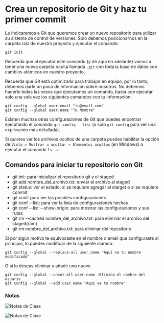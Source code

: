# Crea un repositorio de Git y haz tu primer commit

Le indicaremos a Git que queremos crear un nuevo repositorio para utilizar su sistema de control de versiones. Solo debemos posicionarnos en la carpeta raíz de nuestro proyecto y ejecutar el comando:

```git init```

Recuerda que al ejecutar este comando (y de aquí en adelante) vamos a tener una nueva carpeta oculta llamada ```.git``` con toda la base de datos con cambios atómicos en nuestro proyecto.

Recuerda que Git está optimizado para trabajar en equipo, por lo tanto, debemos darle un poco de información sobre nosotros. No debemos hacerlo todas las veces que ejecutamos un comando, basta con ejecutar solo una sola vez los siguientes comandos con tu información:

```
git config --global user.email "tu@email.com"
git config --global user.name "Tu Nombre"
```

Existen muchas otras configuraciones de Git que puedes encontrar ejecutando el comando ```git config --list``` (o solo ```git config``` para ver una explicación más detallada).

Si quieres ver los archivos ocultos de una carpeta puedes habilitar la opción de ```Vista > Mostrar u ocultar > Elementos ocultos``` (en Windows) o ejecutar el comando ```ls -a```.

## Comandos para iniciar tu repositorio con Git

- git init: para inicializar el repositorio git y el staged
- git add nombre_del_archivo.txt: enviar el archivo al staged
- git status: ver el estado, si se requiere agregar al starget o si se requiere commit
- git conf: para ver las posibles configuraciones
- git conf --list: para ver la lista de configuraciones hechas
- git conf --list --show-origin: para mostrar las configuraciones y sus rutas
- git rm --cached nombre_del_archivo.txt: para eliminar el archivo del staged(ram)
- git rm nombre_del_archivo.txt: para eliminar del repositorio

Si por algún motivo te equivocaste en el nombre o email que configuraste al principio, lo puedes modificar de la siguiente manera:

```
git config --global --replace-all user.name "Aquí va tu nombre modificado"
```

O si lo deseas eliminar y añadir uno nuevo

```
git config --global --unset-all user.name :Elimina el nombre del usuario
git config --global --add user.name "Aquí va tu nombre"
```

### Notas

![Notas de Clase](./img/clase08-notas.png)

![Notas de Clase](./img/clase8-notas2.png)
